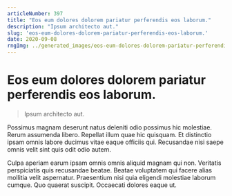 ```yaml
---
articleNumber: 397
title: "Eos eum dolores dolorem pariatur perferendis eos laborum."
description: "Ipsum architecto aut."
slug: 'eos-eum-dolores-dolorem-pariatur-perferendis-eos-laborum.'
date: 2020-09-08
rngImg: ../generated_images/eos-eum-dolores-dolorem-pariatur-perferendis-eos-laborum..jpg
---
```


# Eos eum dolores dolorem pariatur perferendis eos laborum.

> Ipsum architecto aut.

Possimus magnam deserunt natus deleniti odio possimus hic molestiae. Rerum assumenda libero. Repellat illum quae hic quisquam. Et distinctio ipsam omnis labore ducimus vitae eaque officiis qui. Recusandae nisi saepe omnis velit sint quis odit odio autem.
 Culpa aperiam earum ipsam omnis omnis aliquid magnam qui non. Veritatis perspiciatis quis recusandae beatae. Beatae voluptatem qui facere alias mollitia velit aspernatur. Praesentium nisi quia eligendi molestiae laborum cumque. Quo quaerat suscipit. Occaecati dolores eaque ut.

